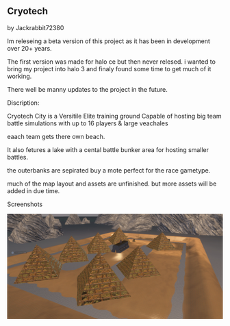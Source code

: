 ## Cryotech
by Jackrabbit72380

Im releseing a beta version of this project as it has been in development over 20+ years.

The first version was made for halo ce but then never relesed. i wanted to bring my project into halo 3 and finaly found some time to get much of it working.

There well be manny updates to the project in the future. 

Discription:

Cryotech City is a Versitile Elite training ground Capable of hosting big team battle simulations with up to 16 players & large veachales

eaach team gets there own beach.

It also fetures a lake with a cental battle bunker area for hosting smaller battles.

the outerbanks are sepirated buy a mote perfect for the race gametype. 

much of the map layout and assets are unfinished. but more assets will be added in due time. 

Screenshots

![Screenshot](https://github.com/jackrabbit72380/Ho4kmmm/blob/master/common/H3EK/tags/levels/multi/cryotech/preview.jpg)
